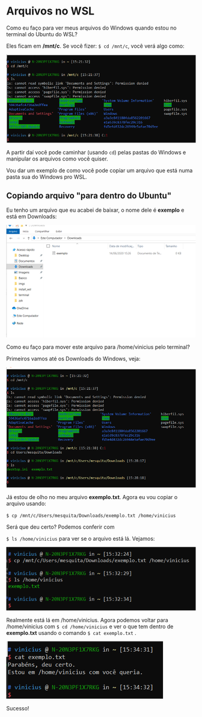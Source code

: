 # Arquivos no WSL

Como eu faço para ver meus arquivos do Windows quando estou no terminal do Ubuntu do WSL?

Eles ficam em **/mnt/c**. Se você fizer: ``$ cd /mnt/c``, você verá algo como:

<img src=".\imgs\wsl\wsl.png" style="zoom:67%;" />

A partir daí você pode caminhar (usando ``cd``) pelas pastas do Windows e manipular os arquivos como você quiser.



Vou dar um exemplo de como você pode copiar um arquivo que está numa pasta sua do Windows pro WSL.



## Copiando arquivo "para dentro do Ubuntu"

Eu tenho um arquivo que eu acabei de baixar, o nome dele é **exemplo** e está em Downloads:

![](.\imgs\wsl\wsl_02.png)

Como eu faço para mover este arquivo para /home/vinicius pelo terminal?

Primeiros vamos até os Downloads do Windows, veja:

![](.\imgs\wsl\wsl_03.png)

Já estou de olho no meu arquivo **exemplo.txt**. Agora eu vou copiar o arquivo usando:

``$ cp /mnt/c/Users/mesquita/Downloads/exemplo.txt /home/vinicius``

Será que deu certo? Podemos conferir com

``$ ls /home/vinicius`` para ver se o arquivo está lá. Vejamos:

![](.\imgs\wsl\wsl_04.png)

Realmente está lá em /home/vinicius. Agora podemos voltar para /home/vinicius com ``$ cd /home/vinicius`` e ver o que tem dentro de **exemplo.txt** usando o comando ``$ cat exemplo.txt`` .

![](.\imgs\wsl\wsl_05.png)

Sucesso!

